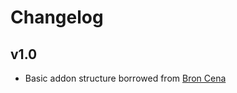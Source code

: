 # Changelog

## v1.0

* Basic addon structure borrowed from [Bron Cena](https://github.com/SadRobotGG/BronCena)